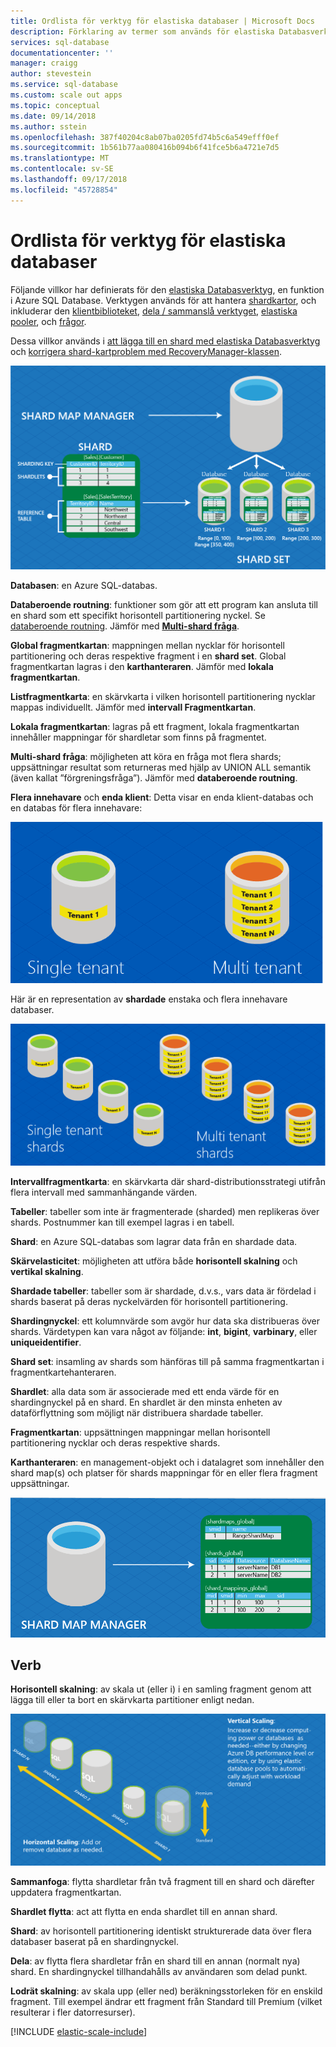 ```yaml
---
title: Ordlista för verktyg för elastiska databaser | Microsoft Docs
description: Förklaring av termer som används för elastiska Databasverktyg
services: sql-database
documentationcenter: ''
manager: craigg
author: stevestein
ms.service: sql-database
ms.custom: scale out apps
ms.topic: conceptual
ms.date: 09/14/2018
ms.author: sstein
ms.openlocfilehash: 387f40204c8ab07ba0205fd74b5c6a549efff0ef
ms.sourcegitcommit: 1b561b77aa080416b094b6f41fce5b6a4721e7d5
ms.translationtype: MT
ms.contentlocale: sv-SE
ms.lasthandoff: 09/17/2018
ms.locfileid: "45728854"
---
```

# <a name="elastic-database-tools-glossary"></a>Ordlista för verktyg för elastiska databaser
Följande villkor har definierats för den [elastiska Databasverktyg](sql-database-elastic-scale-introduction.md), en funktion i Azure SQL Database. Verktygen används för att hantera [shardkartor](sql-database-elastic-scale-shard-map-management.md), och inkluderar den [klientbiblioteket](sql-database-elastic-database-client-library.md), [dela / sammanslå verktyget](sql-database-elastic-scale-overview-split-and-merge.md), [elastiska pooler](sql-database-elastic-pool.md), och [frågor](sql-database-elastic-query-overview.md). 

Dessa villkor används i [att lägga till en shard med elastiska Databasverktyg](sql-database-elastic-scale-add-a-shard.md) och [korrigera shard-kartproblem med RecoveryManager-klassen](sql-database-elastic-database-recovery-manager.md).

![Villkor för elastisk skala][1]

**Databasen**: en Azure SQL-databas. 

**Databeroende routning**: funktioner som gör att ett program kan ansluta till en shard som ett specifikt horisontell partitionering nyckel. Se [databeroende routning](sql-database-elastic-scale-data-dependent-routing.md). Jämför med  **[Multi-shard fråga](sql-database-elastic-scale-multishard-querying.md)**.

**Global fragmentkartan**: mappningen mellan nycklar för horisontell partitionering och deras respektive fragment i en **shard set**. Global fragmentkartan lagras i den **karthanteraren**. Jämför med **lokala fragmentkartan**.

**Listfragmentkarta**: en skärvkarta i vilken horisontell partitionering nycklar mappas individuellt. Jämför med **intervall Fragmentkartan**.   

**Lokala fragmentkartan**: lagras på ett fragment, lokala fragmentkartan innehåller mappningar för shardletar som finns på fragmentet.

**Multi-shard fråga**: möjligheten att köra en fråga mot flera shards; uppsättningar resultat som returneras med hjälp av UNION ALL semantik (även kallat ”förgreningsfråga”). Jämför med **databeroende routning**.

**Flera innehavare** och **enda klient**: Detta visar en enda klient-databas och en databas för flera innehavare:

![Enstaka och flera innehavare databaser](./media/sql-database-elastic-scale-glossary/multi-single-simple.png)

Här är en representation av **shardade** enstaka och flera innehavare databaser. 

![Enstaka och flera innehavare databaser](./media/sql-database-elastic-scale-glossary/shards-single-multi.png)

**Intervallfragmentkarta**: en skärvkarta där shard-distributionsstrategi utifrån flera intervall med sammanhängande värden. 

**Tabeller**: tabeller som inte är fragmenterade (sharded) men replikeras över shards. Postnummer kan till exempel lagras i en tabell. 

**Shard**: en Azure SQL-databas som lagrar data från en shardade data. 

**Skärvelasticitet**: möjligheten att utföra både **horisontell skalning** och **vertikal skalning**.

**Shardade tabeller**: tabeller som är shardade, d.v.s., vars data är fördelad i shards baserat på deras nyckelvärden för horisontell partitionering. 

**Shardingnyckel**: ett kolumnvärde som avgör hur data ska distribueras över shards. Värdetypen kan vara något av följande: **int**, **bigint**, **varbinary**, eller **uniqueidentifier**. 

**Shard set**: insamling av shards som hänföras till på samma fragmentkartan i fragmentkartehanteraren.  

**Shardlet**: alla data som är associerade med ett enda värde för en shardingnyckel på en shard. En shardlet är den minsta enheten av dataförflyttning som möjligt när distribuera shardade tabeller. 

**Fragmentkartan**: uppsättningen mappningar mellan horisontell partitionering nycklar och deras respektive shards.

**Karthanteraren**: en management-objekt och i datalagret som innehåller den shard map(s) och platser för shards mappningar för en eller flera fragment uppsättningar.

![Mappningar][2]

## <a name="verbs"></a>Verb
**Horisontell skalning**: av skala ut (eller i) i en samling fragment genom att lägga till eller ta bort en skärvkarta partitioner enligt nedan.

![Vågrät och lodrät skalning][3]

**Sammanfoga**: flytta shardletar från två fragment till en shard och därefter uppdatera fragmentkartan.

**Shardlet flytta**: act att flytta en enda shardlet till en annan shard. 

**Shard**: av horisontell partitionering identiskt strukturerade data över flera databaser baserat på en shardingnyckel.

**Dela**: av flytta flera shardletar från en shard till en annan (normalt nya) shard. En shardingnyckel tillhandahålls av användaren som delad punkt.

**Lodrät skalning**: av skala upp (eller ned) beräkningsstorleken för en enskild fragment. Till exempel ändrar ett fragment från Standard till Premium (vilket resulterar i fler datorresurser). 

[!INCLUDE [elastic-scale-include](../../includes/elastic-scale-include.md)]

<!--Image references-->
[1]: ./media/sql-database-elastic-scale-glossary/glossary.png
[2]: ./media/sql-database-elastic-scale-glossary/mappings.png
[3]: ./media/sql-database-elastic-scale-glossary/h_versus_vert.png

